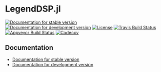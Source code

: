 # LegendDSP.jl

[![Documentation for stable version](https://img.shields.io/badge/docs-stable-blue.svg)](https://legend-exp.github.io/LegendDSP.jl/stable)
[![Documentation for development version](https://img.shields.io/badge/docs-dev-blue.svg)](https://legend-exp.github.io/LegendDSP.jl/dev)
[![License](http://img.shields.io/badge/license-MIT-brightgreen.svg?style=flat)](LICENSE.md)
[![Travis Build Status](https://travis-ci.com/legend-exp/LegendDSP.jl.svg?branch=master)](https://travis-ci.com/legend-exp/LegendDSP.jl)
[![Appveyor Build Status](https://ci.appveyor.com/api/projects/status/github/legend-exp/LegendDSP.jl?branch=master&svg=true)](https://ci.appveyor.com/project/legend-exp/LegendDSP-jl)
[![Codecov](https://codecov.io/gh/legend-exp/LegendDSP.jl/branch/master/graph/badge.svg)](https://codecov.io/gh/legend-exp/LegendDSP.jl)


## Documentation

* [Documentation for stable version](https://legend-exp.github.io/LegendDSP.jl/stable)
* [Documentation for development version](https://legend-exp.github.io/LegendDSP.jl/dev)
